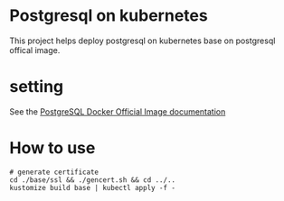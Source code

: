 # Postgresql on kubernetes
This project helps deploy postgresql on kubernetes base on postgresql offical image.

# setting
See the [PostgreSQL Docker Official Image documentation](https://hub.docker.com/_/postgres)

# How to use
```
# generate certificate
cd ./base/ssl && ./gencert.sh && cd ../..
kustomize build base | kubectl apply -f -
```
